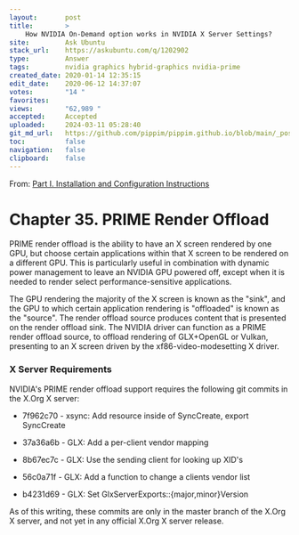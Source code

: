 ```yaml
---
layout:       post
title:        >
    How NVIDIA On-Demand option works in NVIDIA X Server Settings?
site:         Ask Ubuntu
stack_url:    https://askubuntu.com/q/1202902
type:         Answer
tags:         nvidia graphics hybrid-graphics nvidia-prime
created_date: 2020-01-14 12:35:15
edit_date:    2020-06-12 14:37:07
votes:        "14 "
favorites:    
views:        "62,989 "
accepted:     Accepted
uploaded:     2024-03-11 05:28:40
git_md_url:   https://github.com/pippim/pippim.github.io/blob/main/_posts/2020/2020-01-14-How-NVIDIA-On-Demand-option-works-in-NVIDIA-X-Server-Settings_.md
toc:          false
navigation:   false
clipboard:    false
---
```


From: [Part I. Installation and Configuration Instructions][1]

# Chapter 35. PRIME Render Offload

PRIME render offload is the ability to have an X screen rendered by one GPU, but choose certain applications within that X screen to be rendered on a different GPU. This is particularly useful in combination with dynamic power management to leave an NVIDIA GPU powered off, except when it is needed to render select performance-sensitive applications.

The GPU rendering the majority of the X screen is known as the "sink", and the GPU to which certain application rendering is "offloaded" is known as the "source". The render offload source produces content that is presented on the render offload sink. The NVIDIA driver can function as a PRIME render offload source, to offload rendering of GLX+OpenGL or Vulkan, presenting to an X screen driven by the xf86-video-modesetting X driver.

### X Server Requirements

NVIDIA's PRIME render offload support requires the following git commits in the X.Org X server:

-    7f962c70 - xsync: Add resource inside of SyncCreate, export SyncCreate

-    37a36a6b - GLX: Add a per-client vendor mapping

-    8b67ec7c - GLX: Use the sending client for looking up XID's

-    56c0a71f - GLX: Add a function to change a clients vendor list

-    b4231d69 - GLX: Set GlxServerExports::{major,minor}Version

As of this writing, these commits are only in the master branch of the X.Org X server, and not yet in any official X.Org X server release.


  [1]: https://download.nvidia.com/XFree86/Linux-x86_64/435.21/README/primerenderoffload.html
